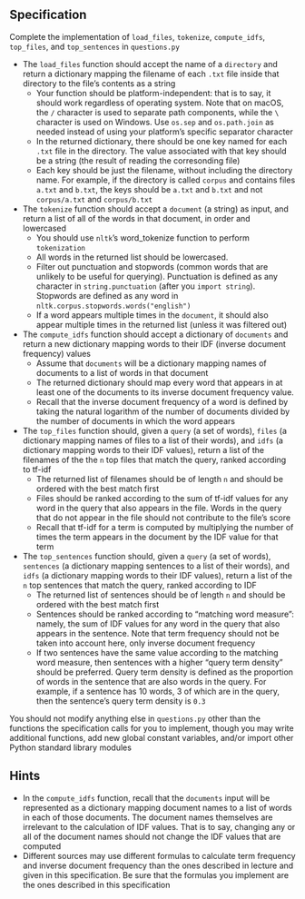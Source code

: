 ## Specification

Complete the implementation of `load_files`, `tokenize`, `compute_idfs`, `top_files`, and `top_sentences` in `questions.py`

- The `load_files` function should accept the name of a `directory` and return a dictionary mapping the filename of each `.txt` file inside that directory to the file’s contents as a string
  - Your function should be platform-independent: that is to say, it should work regardless of operating system. Note that on macOS, the `/` character is used to separate path components, while the `\` character is used on Windows. Use `os.sep` and `os.path.join` as needed instead of using your platform’s specific separator character
  - In the returned dictionary, there should be one key named for each `.txt` file in the directory. The value associated with that key should be a string (the result of reading the corresonding file)
  - Each key should be just the filename, without including the directory name. For example, if the directory is called `corpus` and contains files `a.txt` and `b.txt`, the keys should be `a.txt` and `b.txt` and not `corpus/a.txt` and `corpus/b.txt`
- The `tokenize` function should accept a `document` (a string) as input, and return a list of all of the words in that document, in order and lowercased
  - You should use `nltk`’s word_tokenize function to perform `tokenization`
  - All words in the returned list should be lowercased.
  - Filter out punctuation and stopwords (common words that are unlikely to be useful for querying). Punctuation is defined as any character in `string.punctuation` (after you `import string`). Stopwords are defined as any word in `nltk.corpus.stopwords.words("english")`
  - If a word appears multiple times in the `document`, it should also appear multiple times in the returned list (unless it was filtered out)
- The `compute_idfs` function should accept a dictionary of `documents` and return a new dictionary mapping words to their IDF (inverse document frequency) values
  - Assume that `documents` will be a dictionary mapping names of documents to a list of words in that document
  - The returned dictionary should map every word that appears in at least one of the documents to its inverse document frequency value.
  - Recall that the inverse document frequency of a word is defined by taking the natural logarithm of the number of documents divided by the number of documents in which the word appears
- The `top_files` function should, given a `query` (a set of words), `files` (a dictionary mapping names of files to a list of their words), and `idfs` (a dictionary mapping words to their IDF values), return a list of the filenames of the the `n` top files that match the query, ranked according to tf-idf
  - The returned list of filenames should be of length `n` and should be ordered with the best match first
  - Files should be ranked according to the sum of tf-idf values for any word in the query that also appears in the file. Words in the query that do not appear in the file should not contribute to the file’s score
  - Recall that tf-idf for a term is computed by multiplying the number of times the term appears in the document by the IDF value for that term
- The `top_sentences` function should, given a `query` (a set of words), `sentences` (a dictionary mapping sentences to a list of their words), and `idfs` (a dictionary mapping words to their IDF values), return a list of the `n` top sentences that match the query, ranked according to IDF
  - The returned list of sentences should be of length `n` and should be ordered with the best match first
  - Sentences should be ranked according to “matching word measure”: namely, the sum of IDF values for any word in the query that also appears in the sentence. Note that term frequency should not be taken into account here, only inverse document frequency
  - If two sentences have the same value according to the matching word measure, then sentences with a higher “query term density” should be preferred. Query term density is defined as the proportion of words in the sentence that are also words in the query. For example, if a sentence has 10 words, 3 of which are in the query, then the sentence’s query term density is `0.3`

You should not modify anything else in `questions.py` other than the functions the specification calls for you to implement, though you may write additional functions, add new global constant variables, and/or import other Python standard library modules

## Hints

- In the `compute_idfs` function, recall that the `documents` input will be represented as a dictionary mapping document names to a list of words in each of those documents. The document names themselves are irrelevant to the calculation of IDF values. That is to say, changing any or all of the document names should not change the IDF values that are computed
- Different sources may use different formulas to calculate term frequency and inverse document frequency than the ones described in lecture and given in this specification. Be sure that the formulas you implement are the ones described in this specification
